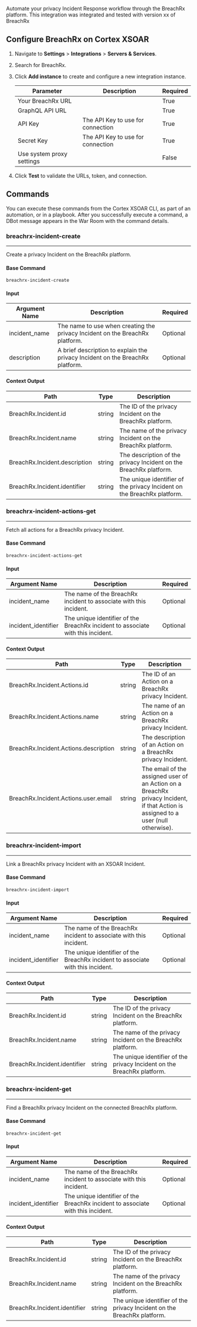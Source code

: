 Automate your privacy Incident Response workflow through the BreachRx platform.
This integration was integrated and tested with version xx of BreachRx

## Configure BreachRx on Cortex XSOAR

1. Navigate to **Settings** > **Integrations** > **Servers & Services**.
2. Search for BreachRx.
3. Click **Add instance** to create and configure a new integration instance.

    | **Parameter** | **Description** | **Required** |
    | --- | --- | --- |
    | Your BreachRx URL |  | True |
    | GraphQL API URL |  | True |
    | API Key | The API Key to use for connection | True |
    | Secret Key | The API Key to use for connection | True |
    | Use system proxy settings |  | False |

4. Click **Test** to validate the URLs, token, and connection.
## Commands
You can execute these commands from the Cortex XSOAR CLI, as part of an automation, or in a playbook.
After you successfully execute a command, a DBot message appears in the War Room with the command details.
### breachrx-incident-create
***
Create a privacy Incident on the BreachRx platform.


#### Base Command

`breachrx-incident-create`
#### Input

| **Argument Name** | **Description** | **Required** |
| --- | --- | --- |
| incident_name | The name to use when creating the privacy Incident on the BreachRx platform. | Optional |
| description | A brief description to explain the privacy Incident on the BreachRx platform. | Optional |


#### Context Output

| **Path** | **Type** | **Description** |
| --- | --- | --- |
| BreachRx.Incident.id | string | The ID of the privacy Incident on the BreachRx platform. |
| BreachRx.Incident.name | string | The name of the privacy Incident on the BreachRx platform. |
| BreachRx.Incident.description | string | The description of the privacy Incident on the BreachRx platform. |
| BreachRx.Incident.identifier | string | The unique identifier of the privacy Incident on the BreachRx platform. |

### breachrx-incident-actions-get
***
Fetch all actions for a BreachRx privacy Incident.


#### Base Command

`breachrx-incident-actions-get`
#### Input

| **Argument Name** | **Description** | **Required** |
| --- | --- | --- |
| incident_name | The name of the BreachRx incident to associate with this incident. | Optional |
| incident_identifier | The unique identifier of the BreachRx incident to associate with this incident. | Optional |


#### Context Output

| **Path** | **Type** | **Description** |
| --- | --- | --- |
| BreachRx.Incident.Actions.id | string | The ID of an Action on a BreachRx privacy Incident. |
| BreachRx.Incident.Actions.name | string | The name of an Action on a BreachRx privacy Incident. |
| BreachRx.Incident.Actions.description | string | The description of an Action on a BreachRx privacy Incident. |
| BreachRx.Incident.Actions.user.email | string | The email of the assigned user of an Action on a BreachRx privacy Incident, if that Action is assigned to a user \(null otherwise\). |

### breachrx-incident-import
***
Link a BreachRx privacy Incident with an XSOAR Incident.


#### Base Command

`breachrx-incident-import`
#### Input

| **Argument Name** | **Description** | **Required** |
| --- | --- | --- |
| incident_name | The name of the BreachRx incident to associate with this incident. | Optional |
| incident_identifier | The unique identifier of the BreachRx incident to associate with this incident. | Optional |


#### Context Output

| **Path** | **Type** | **Description** |
| --- | --- | --- |
| BreachRx.Incident.id | string | The ID of the privacy Incident on the BreachRx platform. |
| BreachRx.Incident.name | string | The name of the privacy Incident on the BreachRx platform. |
| BreachRx.Incident.identifier | string | The unique identifier of the privacy Incident on the BreachRx platform. |

### breachrx-incident-get
***
Find a BreachRx privacy Incident on the connected BreachRx platform.


#### Base Command

`breachrx-incident-get`
#### Input

| **Argument Name** | **Description** | **Required** |
| --- | --- | --- |
| incident_name | The name of the BreachRx incident to associate with this incident. | Optional |
| incident_identifier | The unique identifier of the BreachRx incident to associate with this incident. | Optional |


#### Context Output

| **Path** | **Type** | **Description** |
| --- | --- | --- |
| BreachRx.Incident.id | string | The ID of the privacy Incident on the BreachRx platform. |
| BreachRx.Incident.name | string | The name of the privacy Incident on the BreachRx platform. |
| BreachRx.Incident.identifier | string | The unique identifier of the privacy Incident on the BreachRx platform. |
